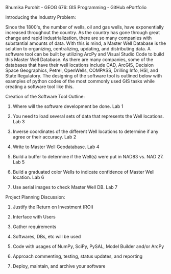 Bhumika Purohit - GEOG 676: GIS Programming - GitHub ePortfolio



Introducing the Industry Problem:



Since the 1800's, the number of wells, oil and gas wells, have exponentially increased throughout the country. As the country has gone through great change and rapid industrialization, there are so many companies with substantial amounts of data. With this is mind, a Master Well Database is the solution to organizing, centralizing, updating, and distributing data. A software tool can be built by utilizing ArcPy and Visual Studio Code to build this Master Well Database. As there are many companies, some of the databases that have their well locations include CAD, ArcGIS, Decision Space Geographics, Petrel, OpenWells, COMPASS, Drilling Info, HSI, and State Regulatory. The designing of the software tool is outlined below with examples of python codes of the most commonly used GIS tasks while creating a software tool like this.






Creation of the Software Tool Outline:



1. Where will the software development be done. Lab 1



2. You need to load several sets of data that represents the Well locations. Lab 3



3. Inverse coordinates of the different Well locations to determine if any agree or their accuracy. Lab 2



4. Write to Master Well Geodatabase. Lab 4



5. Build a buffer to determine if the Well(s) were put in NAD83 vs. NAD 27. Lab 5



6. Build a graduated color Wells to indicate confidence of Master Well location. Lab 6



7. Use aerial images to check Master Well DB. Lab 7






Project Planning Discussion:



1. Justify the Return on Investment (ROI)



2. Interface with Users



3. Gather requirements



4. Softwares, DBs, etc will be used



5. Code with usages of NumPy, SciPy, PySAL, Model Builder and/or ArcPy



6. Approach commenting, testing, status updates, and reporting



7. Deploy, maintain, and archive your software


